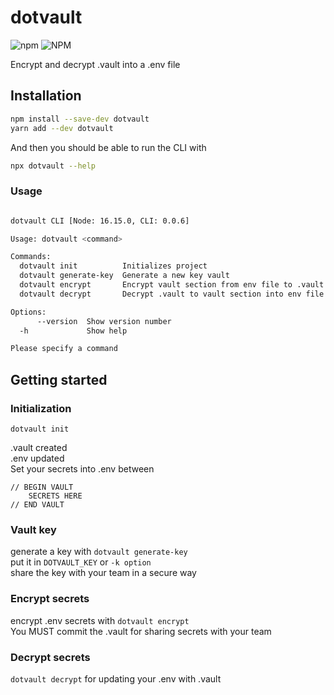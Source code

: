 # dotvault 
![npm](https://img.shields.io/npm/v/dotvault?style=flat-square)
![NPM](https://img.shields.io/npm/l/dotvault)

Encrypt and decrypt .vault into a .env file  

## Installation

```bash
npm install --save-dev dotvault
yarn add --dev dotvault
```

And then you should be able to run the CLI with

```bash
npx dotvault --help
```

### Usage

```bash

dotvault CLI [Node: 16.15.0, CLI: 0.0.6]

Usage: dotvault <command>

Commands:
  dotvault init          Initializes project
  dotvault generate-key  Generate a new key vault
  dotvault encrypt       Encrypt vault section from env file to .vault
  dotvault decrypt       Decrypt .vault to vault section into env file

Options:
      --version  Show version number                                   [boolean]
  -h             Show help                                             [boolean]

Please specify a command
```

## Getting started 

### Initialization
`dotvault init`

.vault created  
.env updated  
Set your secrets into .env between  
```text
// BEGIN VAULT  
    SECRETS HERE  
// END VAULT  
```    

### Vault key
generate a key with `dotvault generate-key`  
put it in `DOTVAULT_KEY` or `-k option`  
share the key with your team in a secure way

### Encrypt secrets
encrypt .env secrets with `dotvault encrypt`  
You MUST commit the .vault for sharing secrets with your team

### Decrypt secrets
`dotvault decrypt` for updating your .env with .vault
